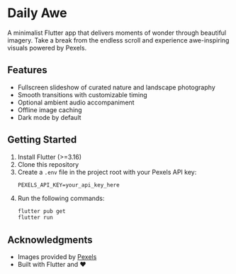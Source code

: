 # Daily Awe

A minimalist Flutter app that delivers moments of wonder through beautiful imagery. Take a break from the endless scroll and experience awe-inspiring visuals powered by Pexels.

## Features

- Fullscreen slideshow of curated nature and landscape photography
- Smooth transitions with customizable timing
- Optional ambient audio accompaniment
- Offline image caching
- Dark mode by default

## Getting Started

1. Install Flutter (>=3.16)
2. Clone this repository
3. Create a `.env` file in the project root with your Pexels API key:
   ```
   PEXELS_API_KEY=your_api_key_here
   ```
4. Run the following commands:
   ```bash
   flutter pub get
   flutter run
   ```

## Acknowledgments

- Images provided by [Pexels](https://www.pexels.com)
- Built with Flutter and ❤️
